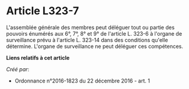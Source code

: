 # Article L323-7

L'assemblée générale des membres peut déléguer tout ou partie des pouvoirs énumérés aux 6°, 7°, 8° et 9° de l'article L.
323-6 à l'organe de surveillance prévu à l'article L. 323-14 dans des conditions qu'elle détermine. L'organe de surveillance
ne peut déléguer ces compétences.

**Liens relatifs à cet article**

_Créé par_:

  - Ordonnance n°2016-1823 du 22 décembre 2016 - art. 1
